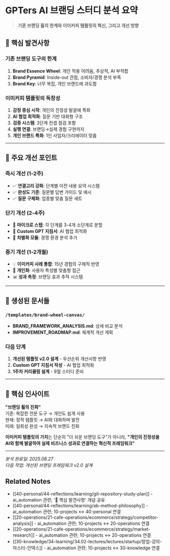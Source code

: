 # GPTers AI 브랜딩 스터디 분석 요약

> **기존 브랜딩 휠의 한계와 이미커피 템플릿의 혁신, 그리고 개선 방향**

## 🎯 핵심 발견사항

### 기존 브랜딩 도구의 한계
1. **Brand Essence Wheel**: 개인 적용 어려움, 추상적, AI 부적합
2. **Brand Pyramid**: Inside-out 관점, 소비자/경쟁 분석 부족  
3. **Brand Key**: 너무 복잡, 개인 브랜드에 과도함

### 이미커피 템플릿의 독창성
1. **감정 중심 시작**: 개인의 진정성 발굴에 특화
2. **AI 협업 최적화**: 질문 기반 대화형 구조
3. **검증 시스템**: 3단계 컨셉 점검 포함
4. **실행 연결**: 브랜딩→실제 경험 구현까지
5. **개인 브랜드 특화**: 1인 사업자/크리에이터 맞춤

---

## 🔧 주요 개선 포인트

### 즉시 개선 (1-2주)
- ✅ **연결고리 강화**: 단계별 이전 내용 요약 시스템
- ✅ **완성도 기준**: 질문별 답변 가이드 및 예시
- ✅ **질문 구체화**: 업종별 맞춤 질문 세트

### 단기 개선 (2-4주)  
- 🔄 **마이크로 스텝**: 각 단계를 3-4개 소단계로 분할
- 🤖 **Custom GPT 지침서**: AI 협업 최적화 
- 🎯 **차별화 모듈**: 경쟁 환경 분석 추가

### 중기 개선 (1-2개월)
- 💡 **이미커피 사례 통합**: 15년 경험의 구체적 반영
- 👤 **개인화**: 사용자 특성별 맞춤형 접근
- 📊 **성과 측정**: 브랜딩 효과 추적 시스템

---

## 📁 생성된 문서들

### `/templates/brand-wheel-canvas/`
- **BRAND_FRAMEWORK_ANALYSIS.md**: 상세 비교 분석
- **IMPROVEMENT_ROADMAP.md**: 체계적 개선 계획

### 다음 단계
1. **개선된 템플릿 v2.0 설계** - 우선순위 개선사항 반영
2. **Custom GPT 지침서 작성** - AI 협업 최적화
3. **1주차 커리큘럼 설계** - 9월 스터디 준비

---

## 💭 핵심 인사이트

**"브랜딩 휠의 진화"**  
기존: 복잡한 전문 도구 → 개인도 쉽게 사용  
현재: 정적 템플릿 → AI와 대화하며 발전  
미래: 일회성 완성 → 지속적 브랜드 진화

**이미커피 템플릿의 가치**는 단순히 "더 쉬운 브랜딩 도구"가 아니라, **"개인의 진정성을 AI와 함께 발굴하여 실제 비즈니스 성과로 연결하는 혁신적 프레임워크"**

---

*분석 완료일: 2025.08.27*  
*다음 작업: 개선된 브랜딩 프레임워크 v2.0 설계*

## Related Notes

- [[40-personal/44-reflections/learning/git-repository-study-plan]] - ai_automation 관련; '🎯 핵심 발견사항' 개념 공유
- [[40-personal/44-reflections/learning/ab-method-philosophy]] - ai_automation 관련; 10-projects ↔ 40-personal 연결
- [[20-operations/21-cafe-operations/ecommerce/strategy/competitor-analysis]] - ai_automation 관련; 10-projects ↔ 20-operations 연결
- [[20-operations/21-cafe-operations/ecommerce/strategy/market-research]] - ai_automation 관련; 10-projects ↔ 20-operations 연결
- [[30-knowledge/34-learning/34.02-lectures/lectures/startup/창업-강의-마스터-인덱스]] - ai_automation 관련; 10-projects ↔ 30-knowledge 연결
